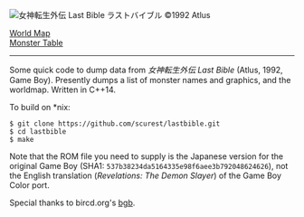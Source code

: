 ![女神転生外伝 Last Bible ラストバイブル ©1992 Atlus](http://scurest.github.io/lastbible/ss.png)

[World Map](http://scurest.github.io/lastbible/worldmap.png)  
[Monster Table](http://scurest.github.io/lastbible/montable.html)

------

Some quick code to dump data from _女神転生外伝 Last Bible_ (Atlus, 1992, Game Boy). Presently dumps a list of monster names and graphics, and the worldmap. Written in C++14.

To build on *nix:

    $ git clone https://github.com/scurest/lastbible.git
    $ cd lastbible
    $ make

Note that the ROM file you need to supply is the Japanese version for the original Game Boy (SHA1: `537b38234da5164335e98f6aee3b792048624626`), not the English translation (_Revelations: The Demon Slayer_) of the Game Boy Color port.

Special thanks to bircd.org's [bgb](http://bgb.bircd.org/).
